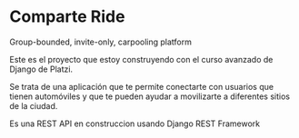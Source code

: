 Comparte Ride
=============

Group-bounded, invite-only, carpooling platform


Este es el proyecto que estoy construyendo con el curso avanzado de Django de Platzi.

Se trata de una aplicación que te permite conectarte con usuarios que tienen automóviles y que te pueden ayudar a movilizarte a diferentes sitios de la ciudad.

Es una REST API en construccion usando Django REST Framework
